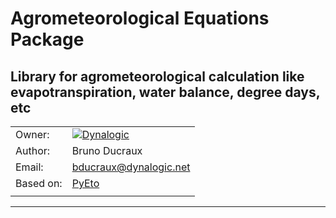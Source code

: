 # Agrometeorological Equations Package  
## Library for agrometeorological calculation like evapotranspiration, water balance, degree days, etc

|      |                                      |
|------|--------------------------------------|
|Owner:   | [![Dynalogic](http://dynalogic.net/wp-content/uploads/2017/08/logo200.png)](http://dynalogic.net) |
|Author:  | Bruno Ducraux                     |
|Email:   | bducraux@dynalogic.net            |
| Based on: | [PyEto](https://github.com/woodcrafty/PyETo)|
| | |
---


